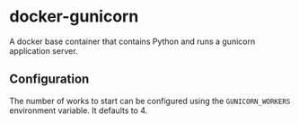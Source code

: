 # docker-gunicorn

A docker base container that contains Python and runs a gunicorn
application server.

## Configuration

The number of works to start can be configured using the `GUNICORN_WORKERS`
environment variable. It defaults to 4.
